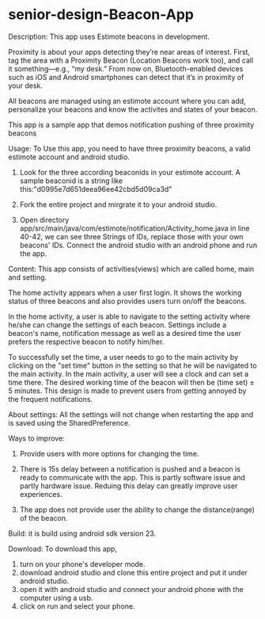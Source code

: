 # senior-design-Beacon-App
Description:
This app uses Estimote beacons in development.

Proximity is about your apps detecting they’re near areas of interest. First, tag the area with a Proximity Beacon (Location Beacons work too), and call it something—e.g., “my desk.” From now on, Bluetooth-enabled devices such as iOS and Android smartphones can detect that it’s in proximity of your desk.

All beacons are managed using an estimote account where you can add, personalize your beacons and know the activites and states of your beacon.

This app is a sample app that demos notification pushing of three proximity beacons

Usage:
To Use this app, you need to have three proximity beacons, a valid estimote account and android studio.

1. Look for the three according beaconids in your estimote account.
    A sample beaconid is a string like this:"d0995e7d651deea96ee42cbd5d09ca3d"

2. Fork the entire project and mirgrate it to your android studio.

3. Open directory app/src/main/java/com/estimote/notification/Activity_home.java
    in line 40-42, we can see three Strings of IDs, replace those with your own beacons' IDs. Connect the android studio with
    an android phone and run the app.

Content:
This app consists of activities(views) which are called home, main and setting. 

The home activity appears when a user first login. It shows the working status of three beacons and also provides users turn on/off the beacons.

In the home activity, a user is able to navigate to the setting activity where he/she can change the settings of each beacon. Settings include a beacon's name, notification message as well as a desired time the user prefers the respective beacon to notify him/her. 

To successfully set the time, a user needs to go to the main activity by clicking on the "set time" button in the setting so that he will be navigated to the main activity. In the main activity, a user will see a clock and can set a time there. The desired working time of the beacon will then be (time set) ± 5 minutes. This design is made to prevent users from getting annoyed by the frequent notifications.

About settings:
All the settings will not change when restarting the app and is saved using the SharedPreference.

Ways to improve:
1. Provide users with more options for changing the time.

2. There is 15s delay between a notification is pushed and a beacon is ready to communicate with the app. This is partly software issue and partly hardware issue. Reduing this delay can greatly improve user experiences.

3. The app does not provide user the ability to change the distance(range) of the beacon. 

Build:
it is build using android sdk version 23.

Download:
To download this app,
1. turn on your phone's developer mode.
2. download android studio and clone this entire project and put it under android studio.
3. open it with android studio and connect your android phone with the computer using a usb.
4. click on run and select your phone.



